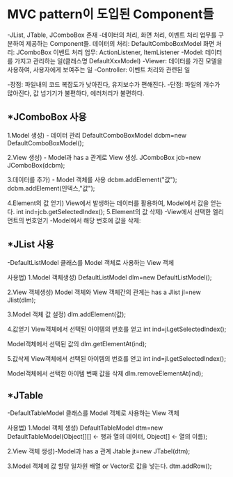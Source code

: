 MVC pattern이 도입된 Component들
==============================
-JList, JTable, JComboBox 존재
-데이터의 처리, 화면 처리, 이벤트 처리 업무를 구분하여 제공하는 Component들.
데이터의 처리: DefaultComboBoxModel
화면 처리: JComboBox
이벤트 처리 업무: ActionListener, ItemListener
-Model: 데이터를 가지고 관리하는 일(클래스명 DefaultXxxModel)
-Viewer: 데이터를 가진 모델을 사용하여, 사용자에게 보여주는 일
-Controller: 이벤트 처리와 관련된 일

-장점: 파일내의 코드 복잡도가 낮아진다, 유지보수가 편해진다.
-단점: 파일의 개수가 많아진다, 값 넘기기가 불편하다, 에러처리가 불편하다.

*JComboBox 사용
--------------------------------
1.Model 생성) - 데이터 관리
DefaultComboBoxModel<E> dcbm=new DefaultComboBoxModel<E>();

2.View 생성) - Model과 has a 관계로 View 생성.
JComboBox<E> jcb=new JComboBox(dcbm);

3.데이터를 추가) - Model 객체를 사용
dcbm.addElement("값");
dcbm.addElement(인덱스,"값");

4.Element의 값 얻기) View에서 발생하는 데이터를 활용하여, Model에서 값을 얻는다.
int ind=jcb.getSelectedIndex();
5.Element의 값 삭제) 
-View에서 선택한 엘리먼트의 번호얻기
-Model에서 해당 번호에 값을 삭제:

*JList 사용
---------------------------------
-DefaultListModel 클래스를 Model 객체로 사용하는 View 객체

사용법) 
1.Model 객체생성)
DefaultListModel<E> dlm=new DefaultListModel<E>();

2.View 객체생성)
Model 객체와 View 객체간의 관계는 has a
Jlist<E> jl=new Jlist<E>(dlm);

3.Model 객체 값 설정)
dlm.addElement(값);

4.값얻기
View객체에서 선택된 아이템의 번호를 얻고
int ind=jl.getSelectedIndex();

Model객체에서 선택된 값의 
dlm.getElementAt(ind);

5.값삭제
View객체에서 선택된 아이템의 번호를 얻고
int ind=jl.getSelectedIndex();

Model객체에서 선택한 아이템 번째 값을 삭제
dlm.removeElementAt(ind);

*JTable
-----------------------
-DefaultTableModel 클래스를 Model 객체로 사용하는 View 객체

사용법)
1.Model 객체 생성)
DefaultTableModel dtm=new DefaultTableModel(Object[][] <- 행과 열의 데이터, Object[] <- 열의 이름);

2.View 객체 생성)-Model과 has a 관계
Jtable jt=new JTabel(dtm);

3.Model 객체에 값 할당
일차원 배열 or Vector로 값을 넣는다.
dtm.addRow();